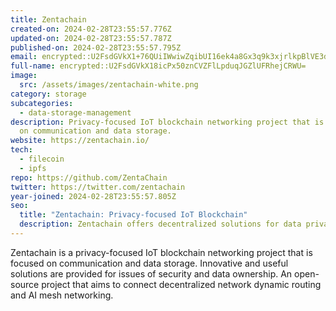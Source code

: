 ```yaml
---
title: Zentachain
created-on: 2024-02-28T23:55:57.776Z
updated-on: 2024-02-28T23:55:57.787Z
published-on: 2024-02-28T23:55:57.795Z
email: encrypted::U2FsdGVkX1+76QUiIWwiwZqibUI16ek4a8Gx3q9k3xjrlkpBlVE3dMJEkr+CDBbY
full-name: encrypted::U2FsdGVkX18icPx50znCVZFlLpduqJGZlUFRhejCRWU=
image:
  src: /assets/images/zentachain-white.png
category: storage
subcategories:
  - data-storage-management
description: Privacy-focused IoT blockchain networking project that is focused
  on communication and data storage.
website: https://zentachain.io/
tech:
  - filecoin
  - ipfs
repo: https://github.com/ZentaChain
twitter: https://twitter.com/zentachain
year-joined: 2024-02-28T23:55:57.805Z
seo:
  title: "Zentachain: Privacy-focused IoT Blockchain"
  description: Zentachain offers decentralized solutions for data privacy and security.
---
```


Zentachain is a privacy-focused IoT blockchain networking project that is focused on communication and data storage. Innovative and useful solutions are provided for issues of security and data ownership. An open-source project that aims to connect decentralized network dynamic routing and AI mesh networking.
